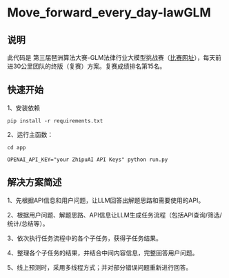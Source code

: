 # Move_forward_every_day-lawGLM

## 说明

此代码是 第三届琶洲算法大赛-GLM法律行业大模型挑战赛（[比赛网址](https://tianchi.aliyun.com/competition/entrance/532221/rankingList)），每天前进30公里团队的终版（复赛）方案。复赛成绩排名第15名。


## 快速开始

1、安装依赖

```shell
pip install -r requirements.txt
```

2、运行主函数：

```shell
cd app

OPENAI_API_KEY="your ZhipuAI API Keys" python run.py
```



## 解决方案简述

1、先根据API信息和用户问题，让LLM回答出解题思路和需要使用的API。

2、根据用户问题、解题思路、API信息让LLM生成任务流程（包括API查询/筛选/统计/总结等）。

3、依次执行任务流程中的各个子任务，获得子任务结果。

4、整理各个子任务的结果，并结合中间内容信息，完整回答用户问题。

5、线上预测时，采用多线程方式；并对部分错误问题重新进行回答。
